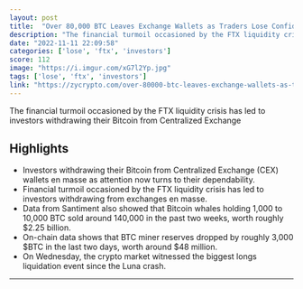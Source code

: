 ```yaml
---
layout: post
title:  "Over 80,000 BTC Leaves Exchange Wallets as Traders Lose Confidence In Centralized Exchanges"
description: "The financial turmoil occasioned by the FTX liquidity crisis has led to investors withdrawing their Bitcoin from Centralized Exchange"
date: "2022-11-11 22:09:58"
categories: ['lose', 'ftx', 'investors']
score: 112
image: "https://i.imgur.com/xG7l2Yp.jpg"
tags: ['lose', 'ftx', 'investors']
link: "https://zycrypto.com/over-80000-btc-leaves-exchange-wallets-as-traders-lose-confidence-in-centralized-exchanges/"
---
```


The financial turmoil occasioned by the FTX liquidity crisis has led to investors withdrawing their Bitcoin from Centralized Exchange

## Highlights

- Investors withdrawing their Bitcoin from Centralized Exchange (CEX) wallets en masse as attention now turns to their dependability.
- Financial turmoil occasioned by the FTX liquidity crisis has led to investors withdrawing from exchanges en masse.
- Data from Santiment also showed that Bitcoin whales holding 1,000 to 10,000 BTC sold around 140,000 in the past two weeks, worth roughly $2.25 billion.
- On-chain data shows that BTC miner reserves dropped by roughly 3,000 $BTC in the last two days, worth around $48 million.
- On Wednesday, the crypto market witnessed the biggest longs liquidation event since the Luna crash.

---

